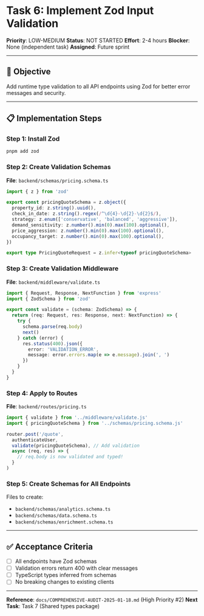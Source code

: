 # Task 6: Implement Zod Input Validation

**Priority**: LOW-MEDIUM
**Status**: NOT STARTED
**Effort**: 2-4 hours
**Blocker**: None (independent task)
**Assigned**: Future sprint

---

## 🎯 Objective

Add runtime type validation to all API endpoints using Zod for better error messages and security.

---

## 📋 Implementation Steps

### Step 1: Install Zod

```bash
pnpm add zod
```

### Step 2: Create Validation Schemas

**File**: `backend/schemas/pricing.schema.ts`

```typescript
import { z } from 'zod'

export const pricingQuoteSchema = z.object({
  property_id: z.string().uuid(),
  check_in_date: z.string().regex(/^\d{4}-\d{2}-\d{2}$/),
  strategy: z.enum(['conservative', 'balanced', 'aggressive']),
  demand_sensitivity: z.number().min(0).max(100).optional(),
  price_aggression: z.number().min(0).max(100).optional(),
  occupancy_target: z.number().min(0).max(100).optional(),
})

export type PricingQuoteRequest = z.infer<typeof pricingQuoteSchema>
```

### Step 3: Create Validation Middleware

**File**: `backend/middleware/validate.ts`

```typescript
import { Request, Response, NextFunction } from 'express'
import { ZodSchema } from 'zod'

export const validate = (schema: ZodSchema) => {
  return (req: Request, res: Response, next: NextFunction) => {
    try {
      schema.parse(req.body)
      next()
    } catch (error) {
      res.status(400).json({
        error: 'VALIDATION_ERROR',
        message: error.errors.map(e => e.message).join(', ')
      })
    }
  }
}
```

### Step 4: Apply to Routes

**File**: `backend/routes/pricing.ts`

```typescript
import { validate } from '../middleware/validate.js'
import { pricingQuoteSchema } from '../schemas/pricing.schema.js'

router.post('/quote',
  authenticateUser,
  validate(pricingQuoteSchema), // Add validation
  async (req, res) => {
    // req.body is now validated and typed!
  }
)
```

### Step 5: Create Schemas for All Endpoints

Files to create:
- `backend/schemas/analytics.schema.ts`
- `backend/schemas/data.schema.ts`
- `backend/schemas/enrichment.schema.ts`

---

## ✅ Acceptance Criteria

- [ ] All endpoints have Zod schemas
- [ ] Validation errors return 400 with clear messages
- [ ] TypeScript types inferred from schemas
- [ ] No breaking changes to existing clients

---

**Reference**: `docs/COMPREHENSIVE-AUDIT-2025-01-18.md` (High Priority #2)
**Next Task**: Task 7 (Shared types package)
